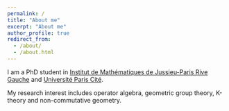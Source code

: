 ```yaml
---
permalink: /
title: "About me"
excerpt: "About me"
author_profile: true
redirect_from: 
  - /about/
  - /about.html
---
```



I am a PhD student in [Institut de Mathématiques de Jussieu-Paris Rive Gauche](https://www.imj-prg.fr/) and [Université Paris Cité](https://u-paris.fr/).

My research interest includes operator algebra, geometric group theory, K-theory and non-commutative geometry.
